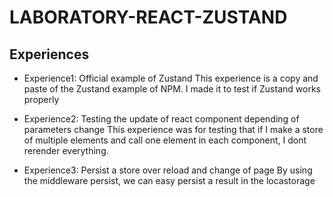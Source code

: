 # LABORATORY-REACT-ZUSTAND

## Experiences

- Experience1: Official example of Zustand
  This experience is a copy and paste of the Zustand example of NPM. I made it to test if Zustand works properly

- Experience2: Testing the update of react component depending of parameters change
  This experience was for testing that if I make a store of multiple elements and call one element in each component, I dont rerender everything.

- Experience3: Persist a store over reload and change of page
  By using the middleware persist, we can easy persist a result in the locastorage
